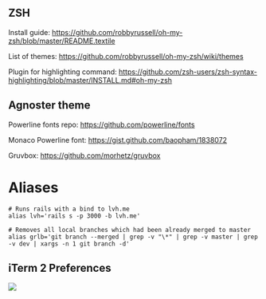 ## ZSH

Install guide: https://github.com/robbyrussell/oh-my-zsh/blob/master/README.textile

List of themes: https://github.com/robbyrussell/oh-my-zsh/wiki/themes

Plugin for highlighting command: https://github.com/zsh-users/zsh-syntax-highlighting/blob/master/INSTALL.md#oh-my-zsh

## Agnoster theme

Powerline fonts repo: https://github.com/powerline/fonts

Monaco Powerline font: https://gist.github.com/baopham/1838072

Gruvbox: https://github.com/morhetz/gruvbox

# Aliases

```
# Runs rails with a bind to lvh.me
alias lvh='rails s -p 3000 -b lvh.me'

# Removes all local branches which had been already merged to master
alias grlb='git branch --merged | grep -v "\*" | grep -v master | grep -v dev | xargs -n 1 git branch -d'
```

## iTerm 2 Preferences

![](https://monosnap.com/file/TfT2Al997aNhU8YvCZMIjWoDq9CCgX.png)
